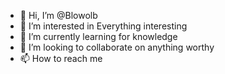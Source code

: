 - 👋 Hi, I’m @Blowolb
- 👀 I’m interested in Everything interesting
- 🌱 I’m currently learning for knowledge
- 💞️ I’m looking to collaborate on anything worthy
- 📫 How to reach me 

<!---
Blowolb/Blowolb is a ✨ special ✨ repository because its `README.md` (this file) appears on your GitHub profile.
You can click the Preview link to take a look at your changes.
--->
